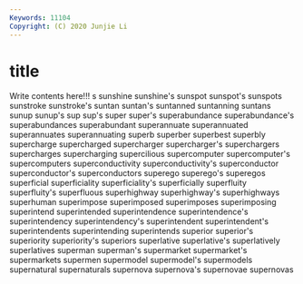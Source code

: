 ```yaml
---
Keywords: 11104
Copyright: (C) 2020 Junjie Li
---
```


# title

Write contents here!!!
s 
sunshine 
sunshine's 
sunspot 
sunspot's 
sunspots 
sunstroke
sunstroke's 
suntan 
suntan's 
suntanned 
suntanning 
suntans 
sunup 
sunup's 
sup 
sup's
super 
super's 
superabundance 
superabundance's 
superabundances 
superabundant 
superannuate 
superannuated 
superannuates 
superannuating
superb 
superber 
superbest 
superbly 
supercharge 
supercharged 
supercharger 
supercharger's 
superchargers 
supercharges
supercharging 
supercilious 
supercomputer 
supercomputer's 
supercomputers 
superconductivity 
superconductivity's 
superconductor 
superconductor's 
superconductors
superego 
superego's 
superegos 
superficial 
superficiality 
superficiality's 
superficially 
superfluity 
superfluity's 
superfluous
superhighway 
superhighway's 
superhighways 
superhuman 
superimpose 
superimposed 
superimposes 
superimposing 
superintend 
superintended
superintendence 
superintendence's 
superintendency 
superintendency's 
superintendent 
superintendent's 
superintendents 
superintending 
superintends 
superior
superior's 
superiority 
superiority's 
superiors 
superlative 
superlative's 
superlatively 
superlatives 
superman 
superman's
supermarket 
supermarket's 
supermarkets 
supermen 
supermodel 
supermodel's 
supermodels 
supernatural 
supernaturals 
supernova
supernova's 
supernovae 
supernovas 
